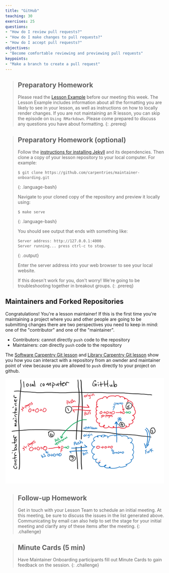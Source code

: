 ```yaml
---
title: "GitHub"
teaching: 30
exercises: 25
questions:
- "How do I review pull requests?"
- "How do I make changes to pull requests?"
- "How do I accept pull requests?"
objectives:
- "Become comfortable reviewing and previewing pull requests"
keypoints:
- "Make a branch to create a pull request"
---
```


> ## Preparatory Homework
> Please read the [Lesson Example](http://swcarpentry.github.io/lesson-example/) before our meeting this week.
> The Lesson Example includes information about all the formatting
> you are likely to see in your lesson, as well as instructions
> on how to locally render changes. If you are not maintaining an
> R lesson, you can skip the episode on `Using RMarkdown`. Please
> come prepared to discuss any questions you have about formatting.
{: .prereq}

> ## Preparatory Homework (optional)
> Follow the [instructions for installing Jekyll](https://carpentries.github.io/lesson-example/setup#jekyll-setup-for-lesson-development) and its dependencies.
> Then clone a copy of your lesson repository to your local computer. For example:
>
> ~~~
> $ git clone https://github.com/carpentries/maintainer-onboarding.git
> ~~~
> {: .language-bash}
>
> Navigate to your cloned copy of the repository and preview it
> locally using:
>
> ~~~
> $ make serve
> ~~~
> {: .language-bash}
>
> You should see output that ends with something like:
>
> ~~~
> Server address: http://127.0.0.1:4000
> Server running... press ctrl-c to stop.
> ~~~
> {: .output}
>
> Enter the server address into your web browser to see your local
> website.
>
> If this doesn't work for you, don't worry! We're going to be
> troubleshooting together in breakout groups.
{: .prereq}

## Maintainers and Forked Repositories

Congratulations! You're a lesson maintainer!
If this is the first time you're maintaining a project where you and other people are going to be submitting changes there are two perspectives you need to keep in mind:
one of the "contributor" and one of the "maintainer".

- Contributors: cannot directly `push` code to the repository
- Maintainers: *can* directly `push` code to the repository

The 
[Software Carpentry Git lesson](https://swcarpentry.github.io/git-novice/) and
[Library Carpentry Git lesson](https://librarycarpentry.org/lc-git/)
show you how you can interact with a repository from an ownder and maintainer point of view
because you are allowed to `push` directly to your project on github.

![](../fig/git-maintainer_contributor_diagram.png)

> ## Follow-up Homework
> Get in touch with your Lesson Team to schedule an initial
> meeting. At this meeting, be sure to discuss the issues in the list
> generated above. Communicating by email can also help to set the
> stage for your initial meeting and clarify any of these items
> after the meeting.
{: .challenge}


> ## Minute Cards (5 min)
> Have Maintainer Onboarding participants fill out Minute Cards to gain feedback on the session.
{: .challenge}
